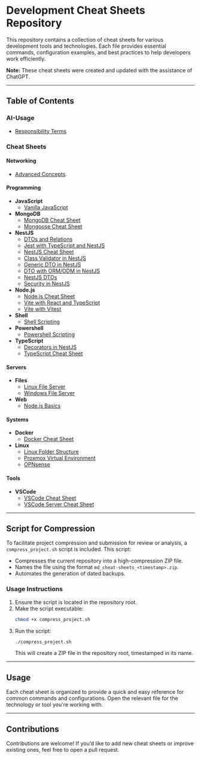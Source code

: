 # Development Cheat Sheets Repository

This repository contains a collection of cheat sheets for various development tools and technologies. Each file provides essential commands, configuration examples, and best practices to help developers work efficiently.

**Note:** These cheat sheets were created and updated with the assistance of ChatGPT.

---

## Table of Contents

### AI-Usage
- [Responsibility Terms](./ai-usage/responsability.md)

### Cheat Sheets

#### Networking
- [Advanced Concepts](./cheat-sheets/networking/advanced/concepts.md)

#### Programming
- **JavaScript**
  - [Vanilla JavaScript](./cheat-sheets/programming/javascript/vanilla.md)
- **MongoDB**
  - [MongoDB Cheat Sheet](./cheat-sheets/programming/mongodb/mongodb.md)
  - [Mongoose Cheat Sheet](./cheat-sheets/programming/mongodb/mongoose.md)
- **NestJS**
  - [DTOs and Relations](./cheat-sheets/programming/nestjs/dtos-relations.md)
  - [Jest with TypeScript and NestJS](./cheat-sheets/programming/nestjs/jest-ts-nestjs.md)
  - [NestJS Cheat Sheet](./cheat-sheets/programming/nestjs/nestjs.md)
  - [Class Validator in NestJS](./cheat-sheets/programming/nestjs/nestjs-class-validator.md)
  - [Generic DTO in NestJS](./cheat-sheets/programming/nestjs/nestjs-dto-generic.md)
  - [DTO with ORM/ODM in NestJS](./cheat-sheets/programming/nestjs/nestjs-dto-orm-odm.md)
  - [NestJS DTOs](./cheat-sheets/programming/nestjs/nestjs-dtos.md)
  - [Security in NestJS](./cheat-sheets/programming/nestjs/nestjs-security.md)
- **Node.js**
  - [Node.js Cheat Sheet](./cheat-sheets/programming/nodejs/basics.md)
  - [Vite with React and TypeScript](./cheat-sheets/programming/nodejs/vite-reactjs-ts.md)
  - [Vite with Vitest](./cheat-sheets/programming/nodejs/vite-vitest.md)
- **Shell**
  - [Shell Scripting](./cheat-sheets/programming/shell/scripting.md)
- **Powershell**
  - [Powershell Scripting](./cheat-sheets/programming/power-shell/guide.md)
- **TypeScript**
  - [Decorators in NestJS](./cheat-sheets/programming/typescript/decorators-nestjs.md)
  - [TypeScript Cheat Sheet](./cheat-sheets/programming/typescript/basics.md)

#### Servers
- **Files**
  - [Linux File Server](./cheat-sheets/servers/files/linux.md)
  - [Windows File Server](./cheat-sheets/servers/files/windows.md)
- **Web**
  - [Node.js Basics](./cheat-sheets/servers/web/basics-nodejs.md)

#### Systems
- **Docker**
  - [Docker Cheat Sheet](./cheat-sheets/systems/docker/basics.md)
- **Linux**
  - [Linux Folder Structure](./cheat-sheets/systems/linux/folder-structure.md)
  - [Proxmox Virtual Environment](./cheat-sheets/systems/linux/pve.md)
  - [OPNsense](./cheat-sheets/systems/linux/opn-sense.md)

#### Tools
- **VSCode**
  - [VSCode Cheat Sheet](./cheat-sheets/tools/vscode/vscode.md)
  - [VSCode Server Cheat Sheet](./cheat-sheets/tools/vscode/vscode-server.md)

---

## Script for Compression

To facilitate project compression and submission for review or analysis, a `compress_project.sh` script is included. This script:

- Compresses the current repository into a high-compression ZIP file.
- Names the file using the format `md_cheat-sheets_<timestamp>.zip`.
- Automates the generation of dated backups.

### Usage Instructions

1. Ensure the script is located in the repository root.
2. Make the script executable:
   ```bash
   chmod +x compress_project.sh
   ```
3. Run the script:
   ```bash
   ./compress_project.sh
   ```
   This will create a ZIP file in the repository root, timestamped in its name.

---

## Usage

Each cheat sheet is organized to provide a quick and easy reference for common commands and configurations. Open the relevant file for the technology or tool you're working with.

---

## Contributions

Contributions are welcome! If you’d like to add new cheat sheets or improve existing ones, feel free to open a pull request.
